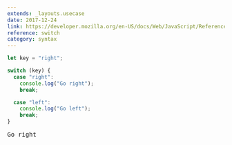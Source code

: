 ```yaml
---
extends: _layouts.usecase
date: 2017-12-24
link: https://developer.mozilla.org/en-US/docs/Web/JavaScript/Reference/Statements/switch
reference: switch
category: syntax
---
```


```javascript
let key = "right";

switch (key) {
  case "right":
    console.log("Go right");
    break;

  case "left":
    console.log("Go left");
    break;
}
```

<pre class="output">Go right</pre>
